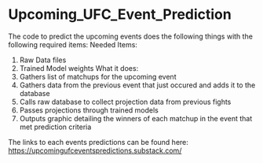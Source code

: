 # Upcoming_UFC_Event_Prediction
The code to predict the upcoming events does the following things with the following required items:
Needed Items:
1. Raw Data files
2. Trained Model weights
What it does:
1. Gathers list of matchups for the upcoming event
2. Gathers data from the previous event that just occured and adds it to the database
3. Calls raw database to collect projection data from previous fights
4. Passes projections through trained models
5. Outputs graphic detailing the winners of each matchup in the event that met prediction criteria

The links to each events predictions can be found here:
https://upcomingufceventspredictions.substack.com/
